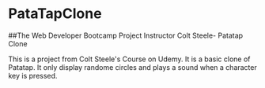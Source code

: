 # PataTapClone
##The Web Developer Bootcamp Project Instructor Colt Steele- Patatap Clone

This is a project from Colt Steele's Course on Udemy.  It is a basic clone of Patatap.  It only display randome circles and plays a
sound when a character key is pressed.
